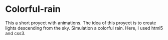 # Colorful-rain 
This a short proyect with animations. 
The idea of this proyect is to create lights descending from the sky.
Simulation a colorful rain. 
Here, I used html5 and css3. 


